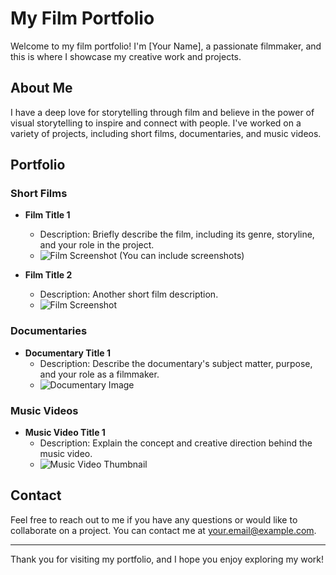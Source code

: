 # My Film Portfolio

Welcome to my film portfolio! I'm [Your Name], a passionate filmmaker, and this is where I showcase my creative work and projects.

## About Me

I have a deep love for storytelling through film and believe in the power of visual storytelling to inspire and connect with people. I've worked on a variety of projects, including short films, documentaries, and music videos.

## Portfolio

### Short Films

- **Film Title 1**
  - Description: Briefly describe the film, including its genre, storyline, and your role in the project.
  - ![Film Screenshot](link-to-screenshot-image.jpg) (You can include screenshots)

- **Film Title 2**
  - Description: Another short film description.
  - ![Film Screenshot](link-to-screenshot-image.jpg)

### Documentaries

- **Documentary Title 1**
  - Description: Describe the documentary's subject matter, purpose, and your role as a filmmaker.
  - ![Documentary Image](link-to-image.jpg)

### Music Videos

- **Music Video Title 1**
  - Description: Explain the concept and creative direction behind the music video.
  - ![Music Video Thumbnail](link-to-thumbnail.jpg)

## Contact

Feel free to reach out to me if you have any questions or would like to collaborate on a project. You can contact me at [your.email@example.com](mailto:your.email@example.com).

---

Thank you for visiting my portfolio, and I hope you enjoy exploring my work!

